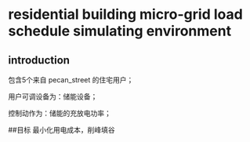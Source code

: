 # residential building micro-grid load schedule simulating environment
## introduction
包含5个来自 pecan_street 的住宅用户；

用户可调设备为：储能设备；

控制动作为：储能的充放电功率；

##目标
最小化用电成本，削峰填谷